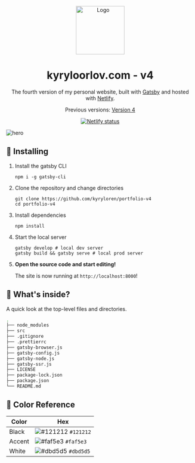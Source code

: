 <p align="center">
  <a href="https://www.gatsbyjs.org">
    <img alt="Logo" src="https://i.imgur.com/muOC1zf.png" width="130" />
  </a>
</p>
<h1 align="center">
  kyryloorlov.com - v4
</h1>
<p align="center">
  The fourth version of my personal website, built with <a href="https://www.gatsbyjs.org" target="_blank">Gatsby</a> and hosted with <a href="https://www.netlify.com" target="_blank">Netlify</a>.
</p>
<p align="center">
  Previous versions:
  <a href="https://github.com/kyryloren/portfolio-v4" target="_blank">Version 4</a>
</p>
<p align="center">
  <a href="https://app.netlify.com/sites/kyrylo-v4/deploys" target="_blank">
    <img src="https://api.netlify.com/api/v1/badges/adc2ecf0-7158-4c08-a408-9e7cfa5ccc17/deploy-status" alt="Netlify status" />
  </a>
</p>

![hero](https://i.imgur.com/VUca4Wy.png)

## 🚀 Installing

1.  Install the gatsby CLI

    ```shell
    npm i -g gatsby-cli
    ```

2. Clone the repository and change directories

    ```shell
    git clone https://github.com/kyryloren/portfolio-v4
    cd portfolio-v4
    ```

3. Install dependencies
    ```shell
    npm install
    ```
4. Start the local server
    ```shell
    gatsby develop # local dev server
    gatsby build && gatsby serve # local prod server
    ```

1.  **Open the source code and start editing!**

    The site is now running at `http://localhost:8000`!

## 🧐 What's inside?

A quick look at the top-level files and directories.

```sh
.
├── node_modules
├── src
├── .gitignore
├── .prettierrc
├── gatsby-browser.js
├── gatsby-config.js
├── gatsby-node.js
├── gatsby-ssr.js
├── LICENSE
├── package-lock.json
├── package.json
└── README.md
 ```
 
 ## 🎨 Color Reference
| Color          | Hex                                                                |
| -------------- | ------------------------------------------------------------------ |
| Black          | ![#121212](https://via.placeholder.com/10/121212?text=+) `#121212` |
| Accent         | ![#faf5e3](https://via.placeholder.com/10/fffcf2?text=+) `#faf5e3` |
| White          | ![#dbd5d5](https://via.placeholder.com/10/ffffff?text=+) `#dbd5d5` |
